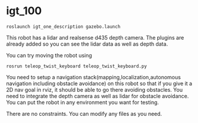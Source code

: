 # igt_100

```
roslaunch igt_one_description gazebo.launch
```

This robot has a lidar and realsense d435 depth camera.
The plugins are already added so you can see the lidar data as well as depth data.


You can try moving the robot using
```
rosrun teleop_twist_keyboard teleop_twist_keyboard.py 
```

You need to setup a navigation stack(mapping,localization,autonomous navigation including obstacle avoidance) on this robot so that if you give it a 2D nav goal in rviz, it should be able to go there avoiding obstacles. You need to integrate the depth camera as well as lidar for obstacle avoidance. You can put the robot in any environment you want for testing.

There are no constraints. You can modify any files as you need.


